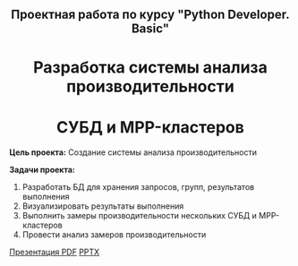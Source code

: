 ## <div align="center"> Проектная работа по курсу "Python Developer. Basic" <div align="center"> ##

# <div align="center"> Разработка системы анализа производительности </div> # 

# <div align="center"> СУБД и MPP-кластеров </div> #

**Цель проекта:**
Создание системы анализа производительности

**Задачи проекта:**

1. Разработать БД для хранения запросов, групп, результатов выполнения
2. Визуализировать результаты выполнения
3. Выполнить замеры производительности нескольких СУБД и MPP-кластеров
4. Провести анализ замеров производительности

[Презентация PDF](Презентация.pdf) [PPTX](Презентация.pptx)    
 
